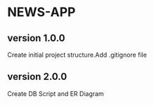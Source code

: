 # NEWS-APP

## version 1.0.0
Create initial project structure.Add .gitignore file  

## version 2.0.0
Create DB Script and ER Diagram 
